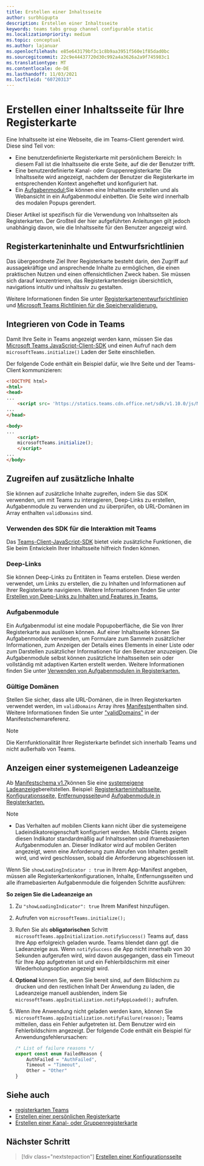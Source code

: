 ```yaml
---
title: Erstellen einer Inhaltsseite
author: surbhigupta
description: Erstellen einer Inhaltsseite
keywords: teams tabs group channel configurable static
ms.localizationpriority: medium
ms.topic: conceptual
ms.author: lajanuar
ms.openlocfilehash: e85e643179bf3c1c8b9aa3951f560e1f85dad0bc
ms.sourcegitcommit: 22c9e44437720d30c992a4a3626a2a9f745983c1
ms.translationtype: MT
ms.contentlocale: de-DE
ms.lasthandoff: 11/03/2021
ms.locfileid: "60720313"
---
```

# <a name="create-a-content-page-for-your-tab"></a>Erstellen einer Inhaltsseite für Ihre Registerkarte

Eine Inhaltsseite ist eine Webseite, die im Teams-Client gerendert wird. Diese sind Teil von:

* Eine benutzerdefinierte Registerkarte mit persönlichem Bereich: In diesem Fall ist die Inhaltsseite die erste Seite, auf die der Benutzer trifft.
* Eine benutzerdefinierte Kanal- oder Gruppenregisterkarte: Die Inhaltsseite wird angezeigt, nachdem der Benutzer die Registerkarte im entsprechenden Kontext angeheftet und konfiguriert hat.
* Ein [Aufgabenmodul:](~/task-modules-and-cards/what-are-task-modules.md)Sie können eine Inhaltsseite erstellen und als Webansicht in ein Aufgabenmodul einbetten. Die Seite wird innerhalb des modalen Popups gerendert.

Dieser Artikel ist spezifisch für die Verwendung von Inhaltsseiten als Registerkarten. Der Großteil der hier aufgeführten Anleitungen gilt jedoch unabhängig davon, wie die Inhaltsseite für den Benutzer angezeigt wird.

## <a name="tab-content-and-design-guidelines"></a>Registerkarteninhalte und Entwurfsrichtlinien

Das übergeordnete Ziel Ihrer Registerkarte besteht darin, den Zugriff auf aussagekräftige und ansprechende Inhalte zu ermöglichen, die einen praktischen Nutzen und einen offensichtlichen Zweck haben. Sie müssen sich darauf konzentrieren, das Registerkartendesign übersichtlich, navigations intuitiv und inhaltssiv zu gestalten.

Weitere Informationen finden Sie unter [Registerkartenentwurfsrichtlinien](~/tabs/design/tabs.md) und [Microsoft Teams Richtlinien für die Speichervalidierung.](~/concepts/deploy-and-publish/appsource/prepare/teams-store-validation-guidelines.md)

## <a name="integrate-your-code-with-teams"></a>Integrieren von Code in Teams

Damit Ihre Seite in Teams angezeigt werden kann, müssen Sie das [Microsoft Teams JavaScript-Client-SDK](/javascript/api/overview/msteams-client?view=msteams-client-js-latest&preserve-view=true) und einen Aufruf nach dem `microsoftTeams.initialize()` Laden der Seite einschließen. 

Der folgende Code enthält ein Beispiel dafür, wie Ihre Seite und der Teams-Client kommunizieren:

```html
<!DOCTYPE html>
<html>
<head>
...
    <script src= 'https://statics.teams.cdn.office.net/sdk/v1.10.0/js/MicrosoftTeams.min.js'></script>
...
</head>

<body>
...
    <script>
    microsoftTeams.initialize();
    </script>
...
</body>
```

## <a name="access-additional-content"></a>Zugreifen auf zusätzliche Inhalte

Sie können auf zusätzliche Inhalte zugreifen, indem Sie das SDK verwenden, um mit Teams zu interagieren, Deep-Links zu erstellen, Aufgabenmodule zu verwenden und zu überprüfen, ob URL-Domänen im Array enthalten `validDomains` sind.

### <a name="use-the-sdk-to-interact-with-teams"></a>Verwenden des SDK für die Interaktion mit Teams

Das [Teams-Client-JavaScript-SDK](~/tabs/how-to/using-teams-client-sdk.md) bietet viele zusätzliche Funktionen, die Sie beim Entwickeln Ihrer Inhaltsseite hilfreich finden können.

### <a name="deep-links"></a>Deep-Links

Sie können Deep-Links zu Entitäten in Teams erstellen. Diese werden verwendet, um Links zu erstellen, die zu Inhalten und Informationen auf Ihrer Registerkarte navigieren. Weitere Informationen finden Sie unter [Erstellen von Deep-Links zu Inhalten und Features in Teams.](~/concepts/build-and-test/deep-links.md)

### <a name="task-modules"></a>Aufgabenmodule

Ein Aufgabenmodul ist eine modale Popupoberfläche, die Sie von Ihrer Registerkarte aus auslösen können. Auf einer Inhaltsseite können Sie Aufgabenmodule verwenden, um Formulare zum Sammeln zusätzlicher Informationen, zum Anzeigen der Details eines Elements in einer Liste oder zum Darstellen zusätzlicher Informationen für den Benutzer anzuzeigen. Die Aufgabenmodule selbst können zusätzliche Inhaltsseiten sein oder vollständig mit adaptiven Karten erstellt werden. Weitere Informationen finden Sie unter [Verwenden von Aufgabenmodulen in Registerkarten.](~/task-modules-and-cards/task-modules/task-modules-tabs.md)

### <a name="valid-domains"></a>Gültige Domänen

Stellen Sie sicher, dass alle URL-Domänen, die in Ihren Registerkarten verwendet werden, im `validDomains` Array ihres [Manifests](~/concepts/build-and-test/apps-package.md)enthalten sind. Weitere Informationen finden Sie unter ["validDomains"](~/resources/schema/manifest-schema.md#validdomains) in der Manifestschemareferenz.

> [!NOTE]
> Die Kernfunktionalität Ihrer Registerkarte befindet sich innerhalb Teams und nicht außerhalb von Teams.

## <a name="show-a-native-loading-indicator"></a>Anzeigen einer systemeigenen Ladeanzeige

Ab [Manifestschema v1.7](../../../resources/schema/manifest-schema.md)können Sie eine [systemeigene Ladeanzeige](../../../resources/schema/manifest-schema.md#showloadingindicator)bereitstellen. Beispiel: [Registerkarteninhaltsseite,](#integrate-your-code-with-teams) [Konfigurationsseite,](configuration-page.md) [Entfernungsseite](removal-page.md)und [Aufgabenmodule in Registerkarten.](../../../task-modules-and-cards/task-modules/task-modules-tabs.md)

> [!NOTE]
> * Das Verhalten auf mobilen Clients kann nicht über die systemeigene Ladeindikatoreigenschaft konfiguriert werden. Mobile Clients zeigen diesen Indikator standardmäßig auf Inhaltsseiten und iframebasierten Aufgabenmodulen an. Dieser Indikator wird auf mobilen Geräten angezeigt, wenn eine Anforderung zum Abrufen von Inhalten gestellt wird, und wird geschlossen, sobald die Anforderung abgeschlossen ist.

Wenn Sie `showLoadingIndicator : true`  in Ihrem App-Manifest angeben, müssen alle Registerkartenkonfigurationen, Inhalte, Entfernungsseiten und alle iframebasierten Aufgabenmodule die folgenden Schritte ausführen:

**So zeigen Sie die Ladeanzeige an**

1. Zu `"showLoadingIndicator": true` Ihrem Manifest hinzufügen.
1. Aufrufen von `microsoftTeams.initialize();`
1. Rufen Sie als **obligatorischen** Schritt `microsoftTeams.appInitialization.notifySuccess()` Teams auf, dass Ihre App erfolgreich geladen wurde. Teams blendet dann ggf. die Ladeanzeige aus. Wenn `notifySuccess`  die App nicht innerhalb von 30 Sekunden aufgerufen wird, wird davon ausgegangen, dass ein Timeout für Ihre App aufgetreten ist und ein Fehlerbildschirm mit einer Wiederholungsoption angezeigt wird.
1. **Optional** können Sie, wenn Sie bereit sind, auf dem Bildschirm zu drucken und den restlichen Inhalt Der Anwendung zu laden, die Ladeanzeige manuell ausblenden, indem Sie `microsoftTeams.appInitialization.notifyAppLoaded();` aufrufen.
1. Wenn ihre Anwendung nicht geladen werden kann, können Sie `microsoftTeams.appInitialization.notifyFailure(reason);` Teams mitteilen, dass ein Fehler aufgetreten ist. Dem Benutzer wird ein Fehlerbildschirm angezeigt. Der folgende Code enthält ein Beispiel für Anwendungsfehlerursachen:

    ```typescript
    /* List of failure reasons */
    export const enum FailedReason {
        AuthFailed = "AuthFailed",
        Timeout = "Timeout",
        Other = "Other"
    }
    ```

## <a name="see-also"></a>Siehe auch

* [registerkarten Teams](~/tabs/what-are-tabs.md)
* [Erstellen einer persönlichen Registerkarte](~/tabs/how-to/create-personal-tab.md)
* [Erstellen einer Kanal- oder Gruppenregisterkarte](~/tabs/how-to/create-channel-group-tab.md)

## <a name="next-step"></a>Nächster Schritt

> [!div class="nextstepaction"]
> [Erstellen einer Konfigurationsseite](~/tabs/how-to/create-tab-pages/configuration-page.md)

